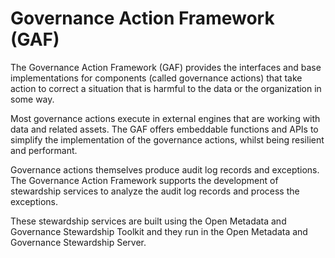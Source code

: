 <!-- SPDX-License-Identifier: Apache-2.0 -->
  
# Governance Action Framework (GAF)
  
The Governance Action Framework (GAF) provides the interfaces
and base implementations for components (called governance actions) that
take action to correct a situation that is harmful to the data
or the organization in some way.

Most governance actions execute in external engines that are working with data
and related assets.
The GAF offers embeddable functions and APIs to simplify the implementation of
the governance actions, whilst being resilient and performant.

Governance actions themselves produce audit log records and exceptions.
The Governance Action Framework supports the development of stewardship services 
to analyze the audit log records and process the exceptions.

These stewardship services are built using the Open Metadata and
Governance Stewardship Toolkit and they run in the Open Metadata and
Governance Stewardship Server.
